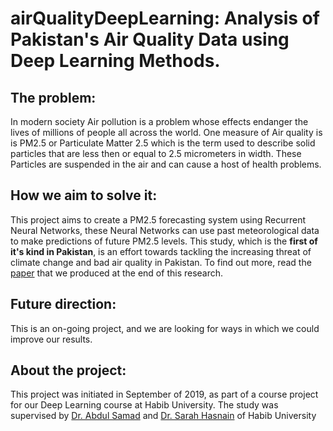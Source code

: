 # airQualityDeepLearning: Analysis of Pakistan's Air Quality Data using Deep Learning Methods. 

## The problem:
In modern society Air pollution is a problem whose effects endanger the lives of
millions of people all across the world. One measure of Air quality is is PM2.5 or
Particulate Matter 2.5 which is the term used to describe solid particles that are
less then or equal to 2.5 micrometers in width. These Particles are suspended in
the air and can cause a host of health problems. 

## How we aim to solve it:
This project aims to create a PM2.5 forecasting system using Recurrent Neural Networks, these Neural Networks can
use past meteorological data to make predictions of future PM2.5 levels. 
This study, which is the **first of it's kind in Pakistan**, is an effort towards tackling the increasing threat of climate change and bad air quality in Pakistan. To find out more, read the [paper](https://github.com/ms03831/airQualityDeepLearning/blob/master/finalPaperAirQualityPrediction.pdf) that we produced at the end of this research. 

## Future direction: 
This is an on-going project, and we are looking for ways in which we could improve our results. 

## About the project:
This project was initiated in September of 2019, as part of a course project for our Deep Learning course at Habib University. The study was supervised by [Dr. Abdul Samad](https://habib.edu.pk/SSE/dr-abdul-samad/) and [Dr. Sarah Hasnain](https://habib.edu.pk/SSE/dr-abdul-samad/) of Habib University

